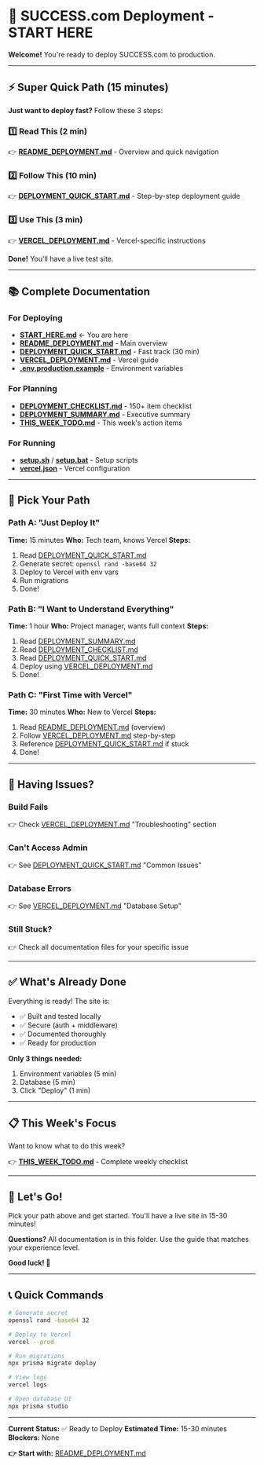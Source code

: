 # 🚀 SUCCESS.com Deployment - START HERE

**Welcome!** You're ready to deploy SUCCESS.com to production.

---

## ⚡ Super Quick Path (15 minutes)

**Just want to deploy fast?** Follow these 3 steps:

### 1️⃣ Read This (2 min)
👉 **[README_DEPLOYMENT.md](README_DEPLOYMENT.md)** - Overview and quick navigation

### 2️⃣ Follow This (10 min)
👉 **[DEPLOYMENT_QUICK_START.md](DEPLOYMENT_QUICK_START.md)** - Step-by-step deployment guide

### 3️⃣ Use This (3 min)
👉 **[VERCEL_DEPLOYMENT.md](VERCEL_DEPLOYMENT.md)** - Vercel-specific instructions

**Done!** You'll have a live test site.

---

## 📚 Complete Documentation

### For Deploying
- **[START_HERE.md](START_HERE.md)** ← You are here
- **[README_DEPLOYMENT.md](README_DEPLOYMENT.md)** - Main overview
- **[DEPLOYMENT_QUICK_START.md](DEPLOYMENT_QUICK_START.md)** - Fast track (30 min)
- **[VERCEL_DEPLOYMENT.md](VERCEL_DEPLOYMENT.md)** - Vercel guide
- **[.env.production.example](.env.production.example)** - Environment variables

### For Planning
- **[DEPLOYMENT_CHECKLIST.md](DEPLOYMENT_CHECKLIST.md)** - 150+ item checklist
- **[DEPLOYMENT_SUMMARY.md](DEPLOYMENT_SUMMARY.md)** - Executive summary
- **[THIS_WEEK_TODO.md](THIS_WEEK_TODO.md)** - This week's action items

### For Running
- **[setup.sh](setup.sh)** / **[setup.bat](setup.bat)** - Setup scripts
- **[vercel.json](vercel.json)** - Vercel configuration

---

## 🎯 Pick Your Path

### Path A: "Just Deploy It"
**Time:** 15 minutes
**Who:** Tech team, knows Vercel
**Steps:**
1. Read [DEPLOYMENT_QUICK_START.md](DEPLOYMENT_QUICK_START.md)
2. Generate secret: `openssl rand -base64 32`
3. Deploy to Vercel with env vars
4. Run migrations
5. Done!

### Path B: "I Want to Understand Everything"
**Time:** 1 hour
**Who:** Project manager, wants full context
**Steps:**
1. Read [DEPLOYMENT_SUMMARY.md](DEPLOYMENT_SUMMARY.md)
2. Read [DEPLOYMENT_CHECKLIST.md](DEPLOYMENT_CHECKLIST.md)
3. Read [DEPLOYMENT_QUICK_START.md](DEPLOYMENT_QUICK_START.md)
4. Deploy using [VERCEL_DEPLOYMENT.md](VERCEL_DEPLOYMENT.md)
5. Done!

### Path C: "First Time with Vercel"
**Time:** 30 minutes
**Who:** New to Vercel
**Steps:**
1. Read [README_DEPLOYMENT.md](README_DEPLOYMENT.md) (overview)
2. Follow [VERCEL_DEPLOYMENT.md](VERCEL_DEPLOYMENT.md) step-by-step
3. Reference [DEPLOYMENT_QUICK_START.md](DEPLOYMENT_QUICK_START.md) if stuck
4. Done!

---

## 🚨 Having Issues?

### Build Fails
👉 Check [VERCEL_DEPLOYMENT.md](VERCEL_DEPLOYMENT.md) "Troubleshooting" section

### Can't Access Admin
👉 See [DEPLOYMENT_QUICK_START.md](DEPLOYMENT_QUICK_START.md) "Common Issues"

### Database Errors
👉 See [VERCEL_DEPLOYMENT.md](VERCEL_DEPLOYMENT.md) "Database Setup"

### Still Stuck?
👉 Check all documentation files for your specific issue

---

## ✅ What's Already Done

Everything is ready! The site is:
- ✅ Built and tested locally
- ✅ Secure (auth + middleware)
- ✅ Documented thoroughly
- ✅ Ready for production

**Only 3 things needed:**
1. Environment variables (5 min)
2. Database (5 min)
3. Click "Deploy" (1 min)

---

## 📋 This Week's Focus

Want to know what to do this week?

👉 **[THIS_WEEK_TODO.md](THIS_WEEK_TODO.md)** - Complete weekly checklist

---

## 🎉 Let's Go!

Pick your path above and get started. You'll have a live site in 15-30 minutes!

**Questions?** All documentation is in this folder. Use the guide that matches your experience level.

**Good luck! 🚀**

---

## 📞 Quick Commands

```bash
# Generate secret
openssl rand -base64 32

# Deploy to Vercel
vercel --prod

# Run migrations
npx prisma migrate deploy

# View logs
vercel logs

# Open database UI
npx prisma studio
```

---

**Current Status:** ✅ Ready to Deploy
**Estimated Time:** 15-30 minutes
**Blockers:** None

**👉 Start with:** [README_DEPLOYMENT.md](README_DEPLOYMENT.md)
